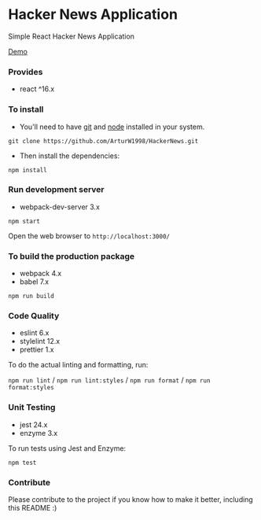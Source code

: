 # Hacker News Application

Simple React Hacker News Application

[Demo](https://arturw1998.github.io/HackerNews/)

### Provides

- react ^16.x

### To install

- You'll need to have [git](https://git-scm.com/) and [node](https://nodejs.org/en/) installed in
  your system.

`git clone https://github.com/ArturW1998/HackerNews.git`

- Then install the dependencies:

`npm install`

### Run development server

- webpack-dev-server 3.x

`npm start`

Open the web browser to `http://localhost:3000/`

### To build the production package

- webpack 4.x
- babel 7.x

`npm run build`

### Code Quality

- eslint 6.x
- stylelint 12.x
- prettier 1.x

To do the actual linting and formatting, run:

`npm run lint` / `npm run lint:styles` / `npm run format` / `npm run format:styles`

### Unit Testing

- jest 24.x
- enzyme 3.x

To run tests using Jest and Enzyme:

`npm test`

### Contribute

Please contribute to the project if you know how to make it better, including this README :)
